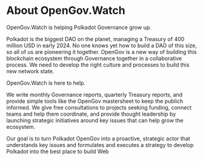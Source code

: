 # About OpenGov.Watch

OpenGov.Watch is helping Polkadot Governance grow up.

Polkadot is the biggest DAO on the planet, managing a Treasury of 400 million USD in early 2024. No one knows yet how to build a DAO of this size, so all of us are pioneering it together. OpenGov is a new way of building this blockchain ecosystem through Governance together in a collaborative process. We need to develop the right culture and processes to build this new network state.

OpenGov.Watch is here to help.

We write monthly Governance reports, quarterly Treasury reports, and provide simple tools like the OpenGov mastersheet to keep the publich informed. We give free consultations to projects seeking funding, connect teams and help them coordinate, and provide thought leadership by launching strategic initiatives around key issues that can help grow the ecosystem.

Our goal is to turn Polkadot OpenGov into a proactive, strategic actor that understands key issues and formulates and executes a strategy to develop Polkadot into the best place to build Web